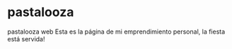 # pastalooza
pastalooza web
Esta es la página de mi emprendimiento personal, la fiesta está servida!
